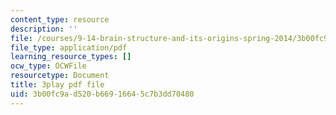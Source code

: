 ```yaml
---
content_type: resource
description: ''
file: /courses/9-14-brain-structure-and-its-origins-spring-2014/3b00fc9ad520b66916645c7b3dd70480_555133.pdf
file_type: application/pdf
learning_resource_types: []
ocw_type: OCWFile
resourcetype: Document
title: 3play pdf file
uid: 3b00fc9a-d520-b669-1664-5c7b3dd70480
---
```

